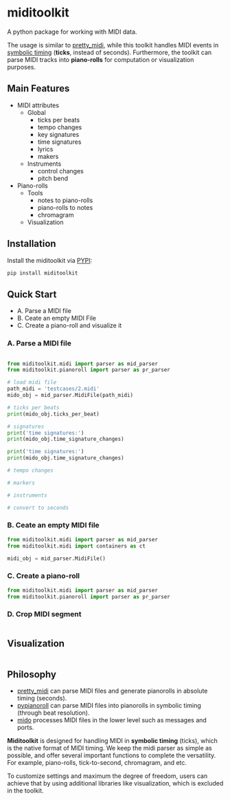 # miditoolkit

A python package for working with MIDI data. 

The usage is similar to [pretty_midi](https://github.com/craffel/pretty-midi), while this toolkit handles MIDI events in [symbolic timing](https://mido.readthedocs.io/en/latest/midi_files.html#about-the-time-attribute) (**ticks**, instead of seconds). Furthermore, the toolkit can parse MIDI  tracks into **piano-rolls** for computation or visualization purposes.

## Main Features
* MIDI attributes
    * Global
        * ticks per beats
        * tempo changes
        * key signatures
        * time signatures
        * lyrics
        * makers
    * Instruments
        * control changes
        * pitch bend
* Piano-rolls    
    * Tools
        * notes to piano-rolls
        * piano-rolls to notes
        * chromagram
    * Visualization

## Installation
Install the miditoolkit via [PYPI](https://pypi.org/project/miditoolkit/):
```bash
pip install miditoolkit
```

## Quick Start
* A. Parse a MIDI file
* B. Ceate an empty MIDI File
* C. Create a piano-roll and visualize it

### A. Parse a MIDI file
```python

from miditoolkit.midi import parser as mid_parser 
from miditoolkit.pianoroll import parser as pr_parser 

# load midi file
path_midi = 'testcases/2.midi'
mido_obj = mid_parser.MidiFile(path_midi)

# ticks per beats
print(mido_obj.ticks_per_beat)

# signatures
print('time signatures:')
print(mido_obj.time_signature_changes)

print('time signatures:')
print(mido_obj.time_signature_changes)

# tempo changes

# markers

# instruments

# convert to seconds

```

### B. Ceate an empty MIDI file
```python
from miditoolkit.midi import parser as mid_parser 
from miditoolkit.midi import containers as ct

midi_obj = mid_parser.MidiFile()


```

### C. Create a piano-roll
```python
from miditoolkit.midi import parser as mid_parser 
from miditoolkit.pianoroll import parser as pr_parser 


```

### D. Crop MIDI segment
```python

```

## Visualization

```python
```

## Philosophy

* [pretty_midi](https://github.com/craffel/pretty-midi) can parse MIDI files and generate pianorolls in absolute timing (seconds).
* [pypianoroll](https://github.com/salu133445/pypianoroll) can parse MIDI files into pianorolls in symbolic timing (through beat resolution).
* [mido](https://github.com/mido/mido) processes MIDI files in the lower level such as messages and ports.

**Miditoolkit** is designed for handling MIDI in **symbolic timing** (ticks), which is the native format of MIDI timing. We keep the midi parser as simple as possible, and offer several important functions to complete the versatility. For example, piano-rolls, tick-to-second, chromagram, and etc.

To customize settings and maximum the degree of freedom, users can achieve that by using additional libraries like visualization, which is excluded in the toolkit. 


